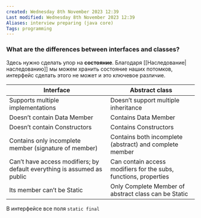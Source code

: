 ```yaml
---
created: Wednesday 8th November 2023 12:39
Last modified: Wednesday 8th November 2023 12:39
Aliases: interview preparing (java core)
Tags: programming
---
```


### What are the differences between interfaces and classes?

Здесь нужно сделать упор на **состояние**. Благодаря [[Наследование|наследованию]] мы можем хранить состояние наших потомков, интерфейс сделать этого не может и это ключевое различие.

| Interface                                                               | Abstract class                                                   |
| ----------------------------------------------------------------------- | ---------------------------------------------------------------- |
| Supports multiple implementations                                       | Doesn’t support multiple inheritance                             |
| Doesn’t contain Data Member                                             | Contains Data Member                                             |
| Doesn’t contain Constructors                                            | Contains Constructors                                            |
| Contains only incomplete member (signature of member)                   | Contains both incomplete (abstract) and complete member          |
| Can’t have access modifiers; by default everything is assumed as public | Can contain access modifiers for the subs, functions, properties |
| Its member can’t be Static                                              | Only Complete Member of abstract class can be Static             |

В интерфейсе все поля `static final`
